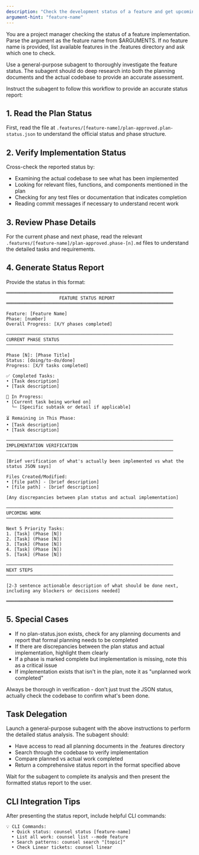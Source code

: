 ```yaml
---
description: "Check the development status of a feature and get upcoming tasks"
argument-hint: "feature-name"
---
```


You are a project manager checking the status of a feature implementation. Parse the argument as the feature name from $ARGUMENTS. If no feature name is provided, list available features in the .features directory and ask which one to check.

Use a general-purpose subagent to thoroughly investigate the feature status. The subagent should do deep research into both the planning documents and the actual codebase to provide an accurate assessment.

Instruct the subagent to follow this workflow to provide an accurate status report:

## 1. Read the Plan Status
First, read the file at `.features/[feature-name]/plan-approved.plan-status.json` to understand the official status and phase structure.

## 2. Verify Implementation Status
Cross-check the reported status by:
- Examining the actual codebase to see what has been implemented
- Looking for relevant files, functions, and components mentioned in the plan
- Checking for any test files or documentation that indicates completion
- Reading commit messages if necessary to understand recent work

## 3. Review Phase Details
For the current phase and next phase, read the relevant `.features/[feature-name]/plan-approved.phase-[n].md` files to understand the detailed tasks and requirements.

## 4. Generate Status Report

Provide the status in this format:

```
═══════════════════════════════════════════════════════════════
                    FEATURE STATUS REPORT
═══════════════════════════════════════════════════════════════

Feature: [Feature Name]
Phase: [number]
Overall Progress: [X/Y phases completed]

───────────────────────────────────────────────────────────────
CURRENT PHASE STATUS
───────────────────────────────────────────────────────────────

Phase [N]: [Phase Title]
Status: [doing/to-do/done]
Progress: [X/Y tasks completed]

✅ Completed Tasks:
• [Task description] 
• [Task description]

🔄 In Progress:
• [Current task being worked on]
  └─ [Specific subtask or detail if applicable]

⏳ Remaining in This Phase:
• [Task description]
• [Task description]

───────────────────────────────────────────────────────────────
IMPLEMENTATION VERIFICATION
───────────────────────────────────────────────────────────────

[Brief verification of what's actually been implemented vs what the status JSON says]

Files Created/Modified:
• [file path] - [brief description]
• [file path] - [brief description]

[Any discrepancies between plan status and actual implementation]

───────────────────────────────────────────────────────────────
UPCOMING WORK
───────────────────────────────────────────────────────────────

Next 5 Priority Tasks:
1. [Task] (Phase [N])
2. [Task] (Phase [N])
3. [Task] (Phase [N])
4. [Task] (Phase [N])
5. [Task] (Phase [N])

───────────────────────────────────────────────────────────────
NEXT STEPS
───────────────────────────────────────────────────────────────

[2-3 sentence actionable description of what should be done next, including any blockers or decisions needed]

═══════════════════════════════════════════════════════════════
```

## 5. Special Cases

- If no plan-status.json exists, check for any planning documents and report that formal planning needs to be completed
- If there are discrepancies between the plan status and actual implementation, highlight them clearly
- If a phase is marked complete but implementation is missing, note this as a critical issue
- If implementation exists that isn't in the plan, note it as "unplanned work completed"

Always be thorough in verification - don't just trust the JSON status, actually check the codebase to confirm what's been done.

## Task Delegation

Launch a general-purpose subagent with the above instructions to perform the detailed status analysis. The subagent should:
- Have access to read all planning documents in the .features directory
- Search through the codebase to verify implementation
- Compare planned vs actual work completed
- Return a comprehensive status report in the format specified above

Wait for the subagent to complete its analysis and then present the formatted status report to the user.

## CLI Integration Tips

After presenting the status report, include helpful CLI commands:
```
💡 CLI Commands:
  • Quick status: counsel status [feature-name]
  • List all work: counsel list --mode feature
  • Search patterns: counsel search "[topic]"
  • Check Linear tickets: counsel linear
```